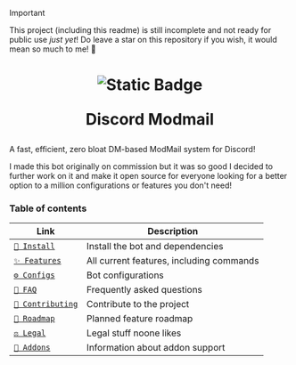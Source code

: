 > [!IMPORTANT]
> This project (including this readme) is still incomplete and not ready for public use _just yet_! Do leave a star on this repository if you wish, it would mean so much to me! 💖

<h1 align="center">
  <img alt="Static Badge" src="https://img.shields.io/badge/version-not_yet!-red?style=for-the-badge" />

Discord Modmail

</h1>

A fast, efficient, zero bloat DM-based ModMail system for Discord!

I made this bot originally on commission but it was so good I decided to further work on it and make it open source for everyone looking for a better option to a million configurations or features you don't need!

<h3>Table of contents</h3>

| Link                                        | Description                              |
| ------------------------------------------- | ---------------------------------------- |
| [`🔨 Install`](./docs/installation.md)      | Install the bot and dependencies         |
| [`✨ Features`](./docs/features.md)         | All current features, including commands |
| [`⚙️ Configs`](./docs/config.md)            | Bot configurations                       |
| [`🤔 FAQ`](./docs/faq.md)                   | Frequently asked questions               |
| [`🤝 Contributing`](./docs/contributing.md) | Contribute to the project                |
| [`📍 Roadmap`](./docs/roadmap.md)           | Planned feature roadmap                  |
| [`⚖️ Legal`](./docs/legal.md)               | Legal stuff noone likes                  |
| [`🧩 Addons`](./docs/addons.md)             | Information about addon support          |
